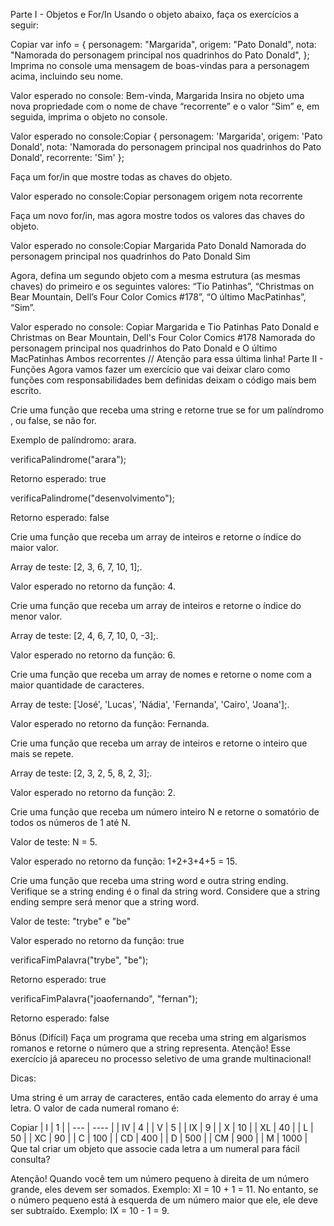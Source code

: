 Parte I - Objetos e For/In
Usando o objeto abaixo, faça os exercícios a seguir:

Copiar
var info = {
  personagem: "Margarida",
  origem: "Pato Donald",
  nota: "Namorada do personagem principal nos quadrinhos do Pato Donald",
};
Imprima no console uma mensagem de boas-vindas para a personagem acima, incluindo seu nome.

Valor esperado no console: Bem-vinda, Margarida
Insira no objeto uma nova propriedade com o nome de chave “recorrente” e o valor “Sim” e, em seguida, imprima o objeto no console.

Valor esperado no console:Copiar
  {
    personagem: 'Margarida',
    origem: 'Pato Donald',
    nota: 'Namorada do personagem principal nos quadrinhos do Pato Donald',
    recorrente: 'Sim'
  };
  
Faça um for/in que mostre todas as chaves do objeto.

Valor esperado no console:Copiar
  personagem
  origem
  nota
  recorrente
  
Faça um novo for/in, mas agora mostre todos os valores das chaves do objeto.

Valor esperado no console:Copiar
  Margarida
  Pato Donald
  Namorada do personagem principal nos quadrinhos do Pato Donald
  Sim
  
Agora, defina um segundo objeto com a mesma estrutura (as mesmas chaves) do primeiro e os seguintes valores: “Tio Patinhas”, “Christmas on Bear Mountain, Dell’s Four Color Comics #178”, “O último MacPatinhas”, “Sim”.

Valor esperado no console:
Copiar
Margarida e Tio Patinhas
Pato Donald e Christmas on Bear Mountain, Dell's Four Color Comics #178
Namorada do personagem principal nos quadrinhos do Pato Donald e O último MacPatinhas
Ambos recorrentes // Atenção para essa última linha!
Parte II - Funções
Agora vamos fazer um exercício que vai deixar claro como funções com responsabilidades bem definidas deixam o código mais bem escrito.

Crie uma função que receba uma string e retorne true se for um palíndromo , ou false, se não for.

Exemplo de palíndromo: arara.

verificaPalindrome("arara");

Retorno esperado: true

verificaPalindrome("desenvolvimento");

Retorno esperado: false

Crie uma função que receba um array de inteiros e retorne o índice do maior valor.

Array de teste: [2, 3, 6, 7, 10, 1];.

Valor esperado no retorno da função: 4.

Crie uma função que receba um array de inteiros e retorne o índice do menor valor.

Array de teste: [2, 4, 6, 7, 10, 0, -3];.

Valor esperado no retorno da função: 6.

Crie uma função que receba um array de nomes e retorne o nome com a maior quantidade de caracteres.

Array de teste: ['José', 'Lucas', 'Nádia', 'Fernanda', 'Cairo', 'Joana'];.

Valor esperado no retorno da função: Fernanda.

Crie uma função que receba um array de inteiros e retorne o inteiro que mais se repete.

Array de teste: [2, 3, 2, 5, 8, 2, 3];.

Valor esperado no retorno da função: 2.

Crie uma função que receba um número inteiro N e retorne o somatório de todos os números de 1 até N.

Valor de teste: N = 5.

Valor esperado no retorno da função: 1+2+3+4+5 = 15.

Crie uma função que receba uma string word e outra string ending. Verifique se a string ending é o final da string word. Considere que a string ending sempre será menor que a string word.

Valor de teste: "trybe" e "be"

Valor esperado no retorno da função: true

verificaFimPalavra("trybe", "be");

Retorno esperado: true

verificaFimPalavra("joaofernando", "fernan");

Retorno esperado: false

Bônus
(Difícil) Faça um programa que receba uma string em algarismos romanos e retorne o número que a string representa.
Atenção! Esse exercício já apareceu no processo seletivo de uma grande multinacional!

Dicas:

Uma string é um array de caracteres, então cada elemento do array é uma letra.
O valor de cada numeral romano é:

Copiar
| I   | 1    |
| --- | ---- |
| IV  | 4    |
| V   | 5    |
| IX  | 9    |
| X   | 10   |
| XL  | 40   |
| L   | 50   |
| XC  | 90   |
| C   | 100  |
| CD  | 400  |
| D   | 500  |
| CM  | 900  |
| M   | 1000 |
Que tal criar um objeto que associe cada letra a um numeral para fácil consulta?

Atenção! Quando você tem um número pequeno à direita de um número grande, eles devem ser somados. Exemplo: XI = 10 + 1 = 11. No entanto, se o número pequeno está à esquerda de um número maior que ele, ele deve ser subtraído. Exemplo: IX = 10 - 1 = 9.